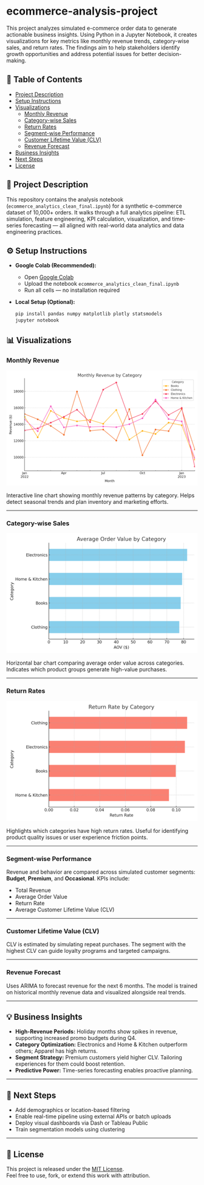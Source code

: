# ecommerce-analysis-project

This project analyzes simulated e-commerce order data to generate actionable business insights. Using Python in a Jupyter Notebook, it creates visualizations for key metrics like monthly revenue trends, category-wise sales, and return rates. The findings aim to help stakeholders identify growth opportunities and address potential issues for better decision-making.

## 📑 Table of Contents
- [Project Description](#project-description)
- [Setup Instructions](#setup-instructions)
- [Visualizations](#visualizations)
  - [Monthly Revenue](#monthly-revenue)
  - [Category-wise Sales](#category-wise-sales)
  - [Return Rates](#return-rates)
  - [Segment-wise Performance](#segment-wise-performance)
  - [Customer Lifetime Value (CLV)](#customer-lifetime-value-clv)
  - [Revenue Forecast](#revenue-forecast)
- [Business Insights](#business-insights)
- [Next Steps](#next-steps)
- [License](#license)

## 📌 Project Description

This repository contains the analysis notebook (`ecommerce_analytics_clean_final.ipynb`) for a synthetic e-commerce dataset of 10,000+ orders. It walks through a full analytics pipeline: ETL simulation, feature engineering, KPI calculation, visualization, and time-series forecasting — all aligned with real-world data analytics and data engineering practices.

## ⚙️ Setup Instructions

- **Google Colab (Recommended):**
  - Open [Google Colab](https://colab.research.google.com)
  - Upload the notebook `ecommerce_analytics_clean_final.ipynb`
  - Run all cells — no installation required

- **Local Setup (Optional):**
  ```bash
  pip install pandas numpy matplotlib plotly statsmodels
  jupyter notebook
  ```

## 📊 Visualizations

### Monthly Revenue

![Monthly Revenue Trend](images/revenue_trend.png)

Interactive line chart showing monthly revenue patterns by category. Helps detect seasonal trends and plan inventory and marketing efforts.

---

### Category-wise Sales

![Category Sales](images/category_sales.png)

Horizontal bar chart comparing average order value across categories. Indicates which product groups generate high-value purchases.

---

### Return Rates

![Return Rate](images/return_rate.png)

Highlights which categories have high return rates. Useful for identifying product quality issues or user experience friction points.

---

### Segment-wise Performance

Revenue and behavior are compared across simulated customer segments: **Budget**, **Premium**, and **Occasional**. KPIs include:
- Total Revenue
- Average Order Value
- Return Rate
- Average Customer Lifetime Value (CLV)

---

### Customer Lifetime Value (CLV)

CLV is estimated by simulating repeat purchases. The segment with the highest CLV can guide loyalty programs and targeted campaigns.

---

### Revenue Forecast

Uses ARIMA to forecast revenue for the next 6 months. The model is trained on historical monthly revenue data and visualized alongside real trends.

---

## 💡 Business Insights

- **High-Revenue Periods:** Holiday months show spikes in revenue, supporting increased promo budgets during Q4.
- **Category Optimization:** Electronics and Home & Kitchen outperform others; Apparel has high returns.
- **Segment Strategy:** Premium customers yield higher CLV. Tailoring experiences for them could boost retention.
- **Predictive Power:** Time-series forecasting enables proactive planning.

---

## 🚀 Next Steps

- Add demographics or location-based filtering
- Enable real-time pipeline using external APIs or batch uploads
- Deploy visual dashboards via Dash or Tableau Public
- Train segmentation models using clustering

---

## 📄 License

This project is released under the [MIT License](LICENSE).  
Feel free to use, fork, or extend this work with attribution.
